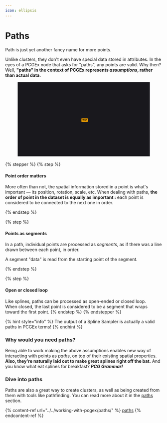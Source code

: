 ```yaml
---
icon: ellipsis
---
```


# Paths

Path is just yet another fancy name for more points.

Unlike clusters, they don't even have special data stored in attributes. In the eyes of a PCGEx node that asks for "paths", any points are valid. Why then? Well, **"paths" in the context of PCGEx represents&#x20;**_**assumptions**_**, rather than actual data.**

<figure><img src="../../.gitbook/assets/placeholder-wide.jpg" alt=""><figcaption></figcaption></figure>

{% stepper %}
{% step %}
#### Point order matters

More often than not, the spatial information stored in a point is what's important — its position, rotation, scale, etc. When dealing with paths, **the order of point in the dataset is equally as important :** each point is considered to be connected to the next one in order.


{% endstep %}

{% step %}
#### Points as segments

In a path, individual points are processed as _segments_, as if there was a line drawn between each point, in order.

A segment "data" is read from the starting point of the segment.


{% endstep %}

{% step %}
#### Open or closed loop

Like splines, paths can be processed as open-ended or closed loop.\
When closed, the last point is considered to be a segment that wraps toward the first point.
{% endstep %}
{% endstepper %}

{% hint style="info" %}
The output of a Spline Sampler is actually a valid paths in PCGEx terms!
{% endhint %}

### Why would you need paths?

Being able to work making the above assumptions enables new way of interacting with points as _paths_, on top of their existing spatial properties. **Also, they're naturally laid out to make great splines right off the bat.** And you know what eat splines for breakfast? _**PCG Grammar!**_

### **Dive into paths**

Paths are also a great way to create clusters, as well as being created from them with tools like pathfinding. You can read more about it in the [paths](../../working-with-pcgex/paths/ "mention") section.

{% content-ref url="../../working-with-pcgex/paths/" %}
[paths](../../working-with-pcgex/paths/)
{% endcontent-ref %}

